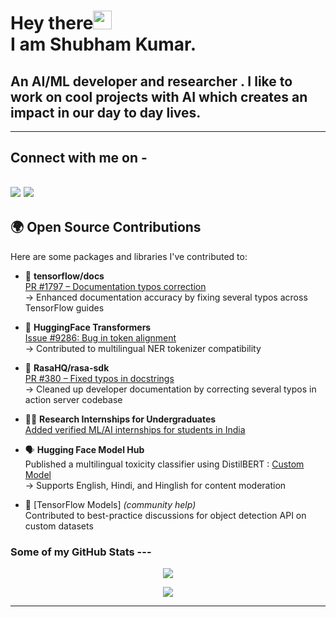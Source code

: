 # Hey there<img src="https://raw.githubusercontent.com/arnoob16/arnoob16/master/wave.gif" width="30px"><br>I am Shubham Kumar.

## An AI/ML developer and researcher . I like to work on cool projects with AI which creates an impact in our day to day lives.


---

## Connect with me on - 
[<img src="https://img.shields.io/badge/linkedin-%230077B5.svg?&style=for-the-badge&logo=linkedin&logoColor=white"/>](https://www.linkedin.com/in/shubham-kumar-7b0a5a16a/) 
[<img src ="https://img.shields.io/badge/Email-Here-%23E4405F.svg?&style=for-the-badge&logo=&logoColor=white%22">](mailto:contactshubhamkr2091@gmail.com)
---

## 🌍 Open Source Contributions

Here are some packages and libraries I've contributed to:

- 📝 **tensorflow/docs**  
  [PR #1797 – Documentation typos correction](https://github.com/tensorflow/docs/pull/1797)  
  → Enhanced documentation accuracy by fixing several typos across TensorFlow guides
  
- 🧠 **HuggingFace Transformers** <br>
  [Issue #9286: Bug in token alignment](https://github.com/huggingface/transformers/issues/9286)<br>
  → Contributed to multilingual NER tokenizer compatibility  

- 💬 **RasaHQ/rasa-sdk**  
  [PR #380 – Fixed typos in docstrings](https://github.com/RasaHQ/rasa-sdk/pull/380)  
  → Cleaned up developer documentation by correcting several typos in action server codebase

- 🧑‍🎓 **Research Internships for Undergraduates**  
  [Added verified ML/AI internships for students in India](https://github.com/himahuja/Research-Internships-for-Undergraduates)

- 🗣️ **Hugging Face Model Hub**  
  Published a multilingual toxicity classifier using DistilBERT : [Custom Model](https://huggingface.co/zyberg2091/distilbert-base-multilingual-toxicity-classifier) <br>
  → Supports English, Hindi, and Hinglish for content moderation 

- 🧮 [TensorFlow Models] *(community help)*  
  Contributed to best-practice discussions for object detection API on custom datasets

### Some of my GitHub Stats	---
<p align=center>
     <img src="https://github-readme-stats.vercel.app/api?username=zyberg2091&count_private=true&hide=stars,issues&show_icons=true"/>
</p>
 
<p align=center>    	
    <img src="https://github-readme-streak-stats.herokuapp.com/?user=zyberg2091"/>
</p>

---

